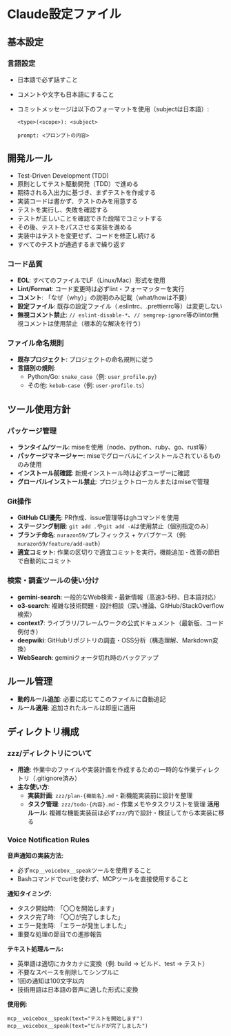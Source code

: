 # Claude設定ファイル

## 基本設定

### 言語設定

- 日本語で必ず話すこと
- コメントや文字も日本語にすること
- コミットメッセージは以下のフォーマットを使用（subjectは日本語）:

  ```
  <type>(<scope>): <subject>

  prompt: <プロンプトの内容>
  ```

## 開発ルール

- Test-Driven Development (TDD)
- 原則としてテスト駆動開発（TDD）で進める
- 期待される入出力に基づき、まずテストを作成する
- 実装コードは書かず、テストのみを用意する
- テストを実行し、失敗を確認する
- テストが正しいことを確認できた段階でコミットする
- その後、テストをパスさせる実装を進める
- 実装中はテストを変更せず、コードを修正し続ける
- すべてのテストが通過するまで繰り返す

### コード品質

- **EOL**: すべてのファイルでLF（Linux/Mac）形式を使用
- **Lint/Format**: コード変更時は必ずlint・フォーマッターを実行
- **コメント**: 「なぜ（why）」の説明のみ記載（what/howは不要）
- **設定ファイル**: 既存の設定ファイル（.eslintrc、.prettierrc等）は変更しない
- **無視コメント禁止**: `// eslint-disable-*`、`// semgrep-ignore`等のlinter無視コメントは使用禁止（根本的な解決を行う）

### ファイル命名規則

- **既存プロジェクト**: プロジェクトの命名規則に従う
- **言語別の規則**:
  - Python/Go: `snake_case`（例: `user_profile.py`）
  - その他: `kebab-case`（例: `user-profile.ts`）

## ツール使用方針

### パッケージ管理

- **ランタイム/ツール**: miseを使用（node、python、ruby、go、rust等）
- **パッケージマネージャー**: miseでグローバルにインストールされているもののみ使用
- **インストール前確認**: 新規インストール時は必ずユーザーに確認
- **グローバルインストール禁止**: プロジェクトローカルまたはmiseで管理

### Git操作

- **GitHub CLI優先**: PR作成、issue管理等はghコマンドを使用
- **ステージング制限**: `git add .`や`git add -A`は使用禁止（個別指定のみ）
- **ブランチ命名**: `nurazon59/`プレフィックス + ケバブケース（例: `nurazon59/feature/add-auth`）
- **適宜コミット**: 作業の区切りで適宜コミットを実行。機能追加・改善の節目で自動的にコミット

### 検索・調査ツールの使い分け

- **gemini-search**: 一般的なWeb検索・最新情報（高速3-5秒、日本語対応）
- **o3-search**: 複雑な技術問題・設計相談（深い推論、GitHub/StackOverflow検索）
- **context7**: ライブラリ/フレームワークの公式ドキュメント（最新版、コード例付き）
- **deepwiki**: GitHubリポジトリの調査・OSS分析（構造理解、Markdown変換）
- **WebSearch**: geminiクォータ切れ時のバックアップ

## ルール管理

- **動的ルール追加**: 必要に応じてこのファイルに自動追記
- **ルール適用**: 追加されたルールは即座に適用

## ディレクトリ構成

### zzz/ディレクトリについて

- **用途**: 作業中のファイルや実装計画を作成するための一時的な作業ディレクトリ（.gitignore済み）
- **主な使い方**:
  - **実装計画**: `zzz/plan-{機能名}.md` - 新機能実装前に設計を整理
  - **タスク管理**: `zzz/todo-{内容}.md` - 作業メモやタスクリストを管理
    **活用ルール**: 複雑な機能実装前は必ず`zzz/`内で設計・検証してから本実装に移る

### Voice Notification Rules

**音声通知の実装方法:**

- 必ず`mcp__voicebox__speak`ツールを使用すること
- Bashコマンドでcurlを使わず、MCPツールを直接使用すること

**通知タイミング:**

- タスク開始時: 「〇〇を開始します」
- タスク完了時: 「〇〇が完了しました」
- エラー発生時: 「エラーが発生しました」
- 重要な処理の節目での進捗報告

**テキスト処理ルール:**

- 英単語は適切にカタカナに変換（例: build → ビルド、test → テスト）
- 不要なスペースを削除してシンプルに
- 1回の通知は100文字以内
- 技術用語は日本語の音声に適した形式に変換

**使用例:**

```
mcp__voicebox__speak(text="テストを開始します")
mcp__voicebox__speak(text="ビルドが完了しました")
```
